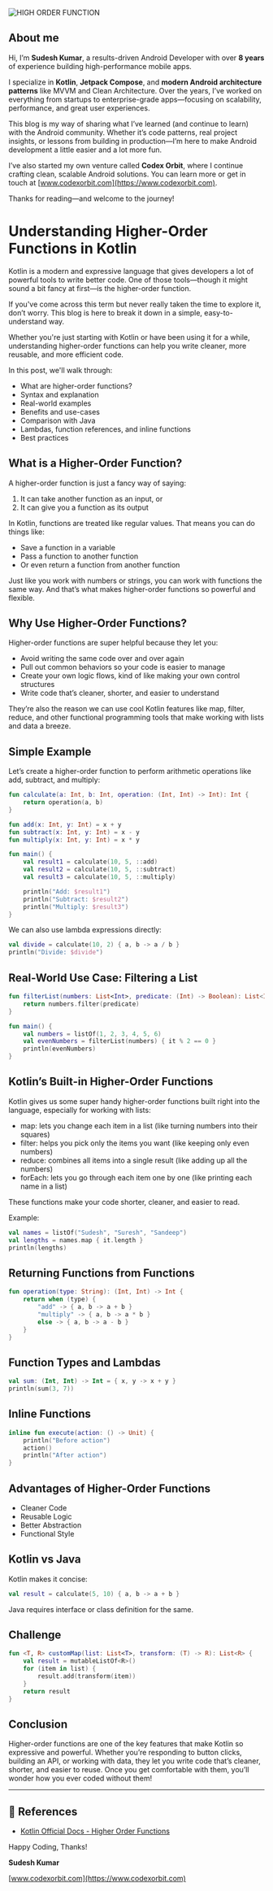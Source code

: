 ![HIGH ORDER FUNCTION](/assets/high_order_function.png)

## About me

Hi, I’m **Sudesh Kumar**, a results-driven Android Developer with over **8 years** of experience
building high-performance mobile apps.

I specialize in **Kotlin**, **Jetpack Compose**, and **modern Android architecture patterns** like
MVVM and Clean Architecture. Over the years, I’ve worked on everything from startups to
enterprise-grade apps—focusing on scalability, performance, and great user experiences.

This blog is my way of sharing what I’ve learned (and continue to learn) with the Android community.
Whether it’s code patterns, real project insights, or lessons from building in production—I’m here
to make Android development a little easier and a lot more fun.

I’ve also started my own venture called **Codex Orbit**, where I continue crafting clean, scalable
Android solutions. You can learn more or get in touch
at [www.codexorbit.com](https://www.codexorbit.com).

Thanks for reading—and welcome to the journey!

# Understanding Higher-Order Functions in Kotlin

Kotlin is a modern and expressive language that gives developers a lot of powerful tools to write
better code. One of those tools—though it might sound a bit fancy at first—is the higher-order
function.

If you've come across this term but never really taken the time to explore it, don’t worry. This
blog is here to break it down in a simple, easy-to-understand way.

Whether you're just starting with Kotlin or have been using it for a while, understanding
higher-order functions can help you write cleaner, more reusable, and more efficient code.

In this post, we'll walk through:

- What are higher-order functions?
- Syntax and explanation
- Real-world examples
- Benefits and use-cases
- Comparison with Java
- Lambdas, function references, and inline functions
- Best practices

## What is a Higher-Order Function?

A higher-order function is just a fancy way of saying:

1. It can take another function as an input, or
2. It can give you a function as its output

In Kotlin, functions are treated like regular values. That means you can do things like:

- Save a function in a variable
- Pass a function to another function
- Or even return a function from another function

Just like you work with numbers or strings, you can work with functions the same way. And that’s
what makes higher-order functions so powerful and flexible.

## Why Use Higher-Order Functions?

Higher-order functions are super helpful because they let you:

- Avoid writing the same code over and over again
- Pull out common behaviors so your code is easier to manage
- Create your own logic flows, kind of like making your own control structures
- Write code that’s cleaner, shorter, and easier to understand

They’re also the reason we can use cool Kotlin features like map, filter, reduce, and other
functional programming tools that make working with lists and data a breeze.

## Simple Example

Let’s create a higher-order function to perform arithmetic operations like add, subtract, and
multiply:

```kotlin
fun calculate(a: Int, b: Int, operation: (Int, Int) -> Int): Int {
    return operation(a, b)
}

fun add(x: Int, y: Int) = x + y
fun subtract(x: Int, y: Int) = x - y
fun multiply(x: Int, y: Int) = x * y

fun main() {
    val result1 = calculate(10, 5, ::add)
    val result2 = calculate(10, 5, ::subtract)
    val result3 = calculate(10, 5, ::multiply)

    println("Add: $result1")
    println("Subtract: $result2")
    println("Multiply: $result3")
}
```

We can also use lambda expressions directly:

```kotlin
val divide = calculate(10, 2) { a, b -> a / b }
println("Divide: $divide")
```

## Real-World Use Case: Filtering a List

```kotlin
fun filterList(numbers: List<Int>, predicate: (Int) -> Boolean): List<Int> {
    return numbers.filter(predicate)
}

fun main() {
    val numbers = listOf(1, 2, 3, 4, 5, 6)
    val evenNumbers = filterList(numbers) { it % 2 == 0 }
    println(evenNumbers)
}
```

## Kotlin’s Built-in Higher-Order Functions

Kotlin gives us some super handy higher-order functions built right into the language, especially
for working with lists:

- map: lets you change each item in a list (like turning numbers into their squares)
- filter: helps you pick only the items you want (like keeping only even numbers)
- reduce: combines all items into a single result (like adding up all the numbers)
- forEach: lets you go through each item one by one (like printing each name in a list)

These functions make your code shorter, cleaner, and easier to read.

Example:

```kotlin
val names = listOf("Sudesh", "Suresh", "Sandeep")
val lengths = names.map { it.length }
println(lengths)
```

## Returning Functions from Functions

```kotlin
fun operation(type: String): (Int, Int) -> Int {
    return when (type) {
        "add" -> { a, b -> a + b }
        "multiply" -> { a, b -> a * b }
        else -> { a, b -> a - b }
    }
}
```

## Function Types and Lambdas

```kotlin
val sum: (Int, Int) -> Int = { x, y -> x + y }
println(sum(3, 7))
```

## Inline Functions

```kotlin
inline fun execute(action: () -> Unit) {
    println("Before action")
    action()
    println("After action")
}
```

## Advantages of Higher-Order Functions

- Cleaner Code
- Reusable Logic
- Better Abstraction
- Functional Style

## Kotlin vs Java

Kotlin makes it concise:

```kotlin
val result = calculate(5, 10) { a, b -> a + b }
```

Java requires interface or class definition for the same.

## Challenge

```kotlin
fun <T, R> customMap(list: List<T>, transform: (T) -> R): List<R> {
    val result = mutableListOf<R>()
    for (item in list) {
        result.add(transform(item))
    }
    return result
}
```

## Conclusion

Higher-order functions are one of the key features that make Kotlin so expressive and powerful.
Whether you’re responding to button clicks, building an API, or working with data, they let you
write code that’s cleaner, shorter, and easier to reuse. Once you get comfortable with them, you’ll
wonder how you ever coded without them!

---

## 🔗 References

- [Kotlin Official Docs - Higher Order Functions](https://kotlinlang.org/docs/lambdas.html#higher-order-functions)

Happy Coding, Thanks!

**Sudesh Kumar**

[www.codexorbit.com](https://www.codexorbit.com)